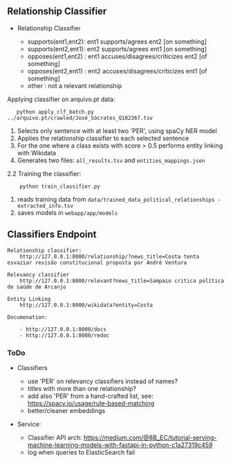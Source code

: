 ## Relationship Classifier

   - Relationship Classifier

      - supports(ent1,ent2):    ent1 supports/agrees ent2 [on something]
      - supports(ent2,ent1):    ent2 supports/agrees ent1 [on something]
      - opposes(ent1,ent2) :    ent1 accuses/disagrees/criticizes ent2 [of something]
      - opposes(ent2,ent1) :    ent2 accuses/disagrees/criticizes ent1 [of something]
      - other              :    not a relevant relationship 

   Applying classifier on arquivo.pt data:

       python apply_clf_batch.py ../arquivo.pt/crawled/José_Sócrates_Q182367.tsv
       
   1. Selects only sentence with at least two 'PER', using spaCy NER model
   2. Applies the relationship classifier to each selected sentence
   3. For the one where a class exists with score > 0.5 performs entity linking with Wikidata
   4. Generates two files: `all_results.tsv` and `entities_mappings.json`
    
   2.2 Training the classifier:
    
        python train_classifier.py 
        
   1. reads training data from `data/trained_data_political_relationships - extracted_info.tsv`
   2. saves models in `webapp/app/models`
   
   
## Classifiers Endpoint
       
    Relationship classifier: 
        http://127.0.0.1:8000/relationship/?news_title=Costa tenta esvaziar revisão constitucional proposta por André Ventura
    
    Relevancy classifier
        http://127.0.0.1:8000/relevant?news_title=Sampaio critica política de saúde de Arcanjo
    
    Entity Linking
        http://127.0.0.1:8000/wikidata?entity=Costa

    Documenation:
    
        - http://127.0.0.1:8000/docs
        - http://127.0.0.1:8000/redoc


### ToDo
   - Classifiers
     - use 'PER' on relevancy classifiers instead of names?
     - titles with more than one relationship?
     - add also 'PER' from a hand-crafted list, see: https://spacy.io/usage/rule-based-matching 
     - better/cleaner embeddings
   
   - Service: 
     - Classifier API arch: 
        https://medium.com/@8B_EC/tutorial-serving-machine-learning-models-with-fastapi-in-python-c1a27319c459
     - log when queries to ElasticSearch fail